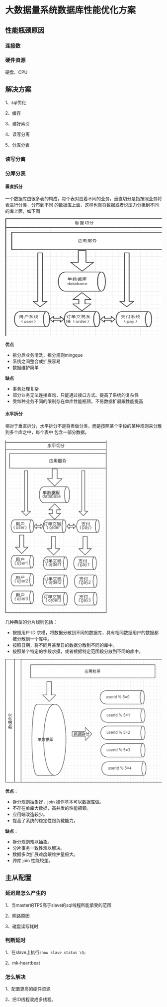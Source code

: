 # 大数据量系统数据库性能优化方案

## 性能瓶颈原因

### 连接数



### 

### 硬件资源

硬盘、CPU

## 解决方案

1、sql优化

2、缓存

3、建好索引

4、读写分离

5、分库分表

### 读写分离



### 分库分表

#### 垂直拆分

一个数据库由很多表的构成，每个表对应着不同的业务，垂直切分是指按照业务将表进行分类，分布到不同
的数据库上面，这样也就将数据或者说压力分担到不同的库上面，如下图

![1540038903758](大数据量系统数据库优化.assets/1540038903758.png)

**优点**

*   拆分后业务清洗，拆分规则mingque
*   系统之间整合或扩展容易
*   数据维护简单

**缺点**

*   事务处理复杂
*   部分业务无法连接查询，只能通过接口方式。提高了系统的复杂性
*   受每种业务不同的限制存在单库性能瓶颈，不易数据扩展跟性能提高

#### 水平拆分

相对于垂直拆分，水平拆分不是将表做分类，而是按照某个字段的某种规则来分散到多个库之中，每个表中
包含一部分数据。

![1540039328578](大数据量系统数据库优化.assets/1540039328578.png)

几种典型的分片规则包括：

*   按照用户 ID 求模，将数据分散到不同的数据库，具有相同数据用户的数据都被分散到一个库中。
*    按照日期，将不同月甚至日的数据分散到不同的库中。
*    按照某个特定的字段求摸，或者根据特定范围段分散到不同的库中。

![1540039386086](大数据量系统数据库优化.assets/1540039386086.png)

**优点**：

*   拆分规则抽象好，join 操作基本可以数据库做。
*   不存在单库大数据，高并发的性能瓶颈。
*    应用端改造较少。
*    提高了系统的稳定性跟负载能力。


**缺点**：

*    拆分规则难以抽象。
*    分片事务一致性难以解决。
*    数据多次扩展难度跟维护量极大。
*    跨库 join 性能较差。

## 主从配置

### 延迟是怎么产生的

1、当master的TPS高于slave的sql线程所能承受的范围

2、网路原因

3、磁盘读写耗时

###  判断延时

1、在slave上执行`show slave status \G;`

2、mk-heartbeat

### 怎么解决

1、配置更高的硬件资源

2、把IO线程改成多线程。